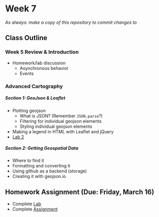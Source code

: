 # Week 7

*As always: make a copy of this repository to commit changes to*

## Class Outline

### Week 5 Review & Introduction
- Homework/lab discussion
  - Asynchronous behavior
  - Events

### Advanced Cartography

##### Section 1: GeoJson & Leaflet
- Plotting geojson
  - What is JSON? (Remember `JSON.parse`?)
  - Filtering for individual geojson elements
  - Styling individual geojson elements
- Making a legend in HTML with Leaflet and jQuery
- [Lab 2](lab/lab2/)

##### Section 2: Getting Geospatial Data
- Where to find it
- Formatting and converting it
- Using github as a backend (storage)
- Creating it with geojson.io

## Homework Assignment (Due: Friday, March 16)
- Complete [Lab](lab)
- Complete [Assignment](assignment)

